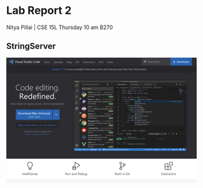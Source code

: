 # Lab Report 2
Nitya Pillai | CSE 15L Thursday 10 am B270
## StringServer


![Image](./images/vscodeDownload.png)
